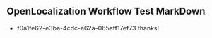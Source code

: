 ## OpenLocalization Workflow Test MarkDown
* f0a1fe62-e3ba-4cdc-a62a-065aff17ef73 thanks!

<!--HONumber=Aug16_HO1-->


